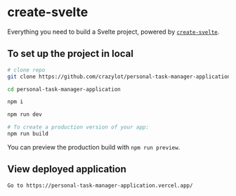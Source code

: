 # create-svelte

Everything you need to build a Svelte project, powered by [`create-svelte`](https://github.com/sveltejs/kit/tree/main/packages/create-svelte).

## To set up the project in local

```bash
# clone repo
git clone https://github.com/crazylot/personal-task-manager-application.git

cd personal-task-manager-application

npm i

npm run dev

# To create a production version of your app:
npm run build
```
You can preview the production build with `npm run preview`.

## View deployed application

    Go to https://personal-task-manager-application.vercel.app/
> 
